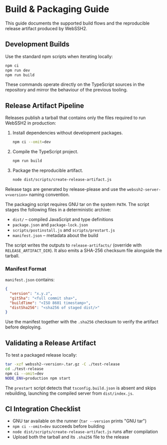 # Build & Packaging Guide

This guide documents the supported build flows and the reproducible release artifact
produced by WebSSH2.

## Development Builds

Use the standard npm scripts when iterating locally:

```bash
npm ci
npm run dev
npm run build
```

These commands operate directly on the TypeScript sources in the repository and mirror
the behaviour of the previous tooling.

## Release Artifact Pipeline

Releases publish a tarball that contains only the files required to run WebSSH2 in production:

1. Install dependencies without development packages.
   ```bash
   npm ci --omit=dev
   ```
2. Compile the TypeScript project.
   ```bash
   npm run build
   ```
3. Package the reproducible artifact.
   ```bash
   node dist/scripts/create-release-artifact.js
   ```

Release tags are generated by release-please and use the
`webssh2-server-v<version>` naming convention.

The packaging script requires GNU tar on the system `PATH`. The script stages the
following files in a deterministic archive:

- `dist/` – compiled JavaScript and type definitions
- `package.json` and `package-lock.json`
- `scripts/postinstall.js` and `scripts/prestart.js`
- `manifest.json` – metadata about the build

The script writes the outputs to `release-artifacts/` (override with
`RELEASE_ARTIFACT_DIR`). It also emits a SHA-256 checksum file alongside the tarball.

### Manifest Format

`manifest.json` contains:

```json
{
  "version": "x.y.z",
  "gitSha": "<full commit sha>",
  "buildTime": "<ISO 8601 timestamp>",
  "distSha256": "<sha256 of staged dist/>"
}
```

Use the manifest together with the `.sha256` checksum to verify the artifact before deploying.

## Validating a Release Artifact

To test a packaged release locally:

```bash
tar -xzf webssh2-<version>.tar.gz -C ./test-release
cd ./test-release
npm ci --omit=dev
NODE_ENV=production npm start
```

The `prestart` script detects that `tsconfig.build.json` is absent and skips
rebuilding, launching the compiled server from `dist/index.js`.

## CI Integration Checklist

- GNU tar available on the runner (`tar --version` prints "GNU tar")
- `npm ci --omit=dev` succeeds before building
- `node dist/scripts/create-release-artifact.js` runs after compilation
- Upload both the tarball and its `.sha256` file to the release
